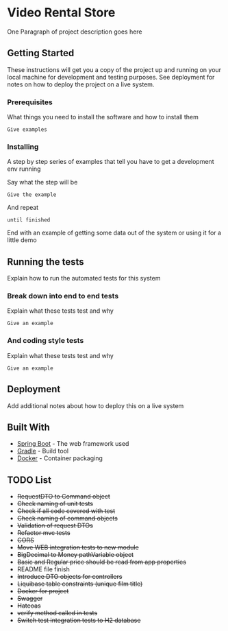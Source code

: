 # Video Rental Store

One Paragraph of project description goes here

## Getting Started

These instructions will get you a copy of the project up and running on your local machine for development and testing purposes. See deployment for notes on how to deploy the project on a live system.

### Prerequisites

What things you need to install the software and how to install them

```
Give examples
```

### Installing

A step by step series of examples that tell you have to get a development env running

Say what the step will be

```
Give the example
```

And repeat

```
until finished
```

End with an example of getting some data out of the system or using it for a little demo

## Running the tests

Explain how to run the automated tests for this system

### Break down into end to end tests

Explain what these tests test and why

```
Give an example
```

### And coding style tests

Explain what these tests test and why

```
Give an example
```

## Deployment

Add additional notes about how to deploy this on a live system

## Built With

* [Spring Boot](https://projects.spring.io/spring-boot/) - The web framework used
* [Gradle](https://gradle.org) - Build tool
* [Docker](https://docs.docker.com/install/) - Container packaging

## TODO List

* ~~RequestDTO to Command object~~
* ~~Check naming of unit tests~~
* ~~Check if all code covered with test~~
* ~~Check naming of command objects~~
* ~~Validation of request DTOs~~
* ~~Refactor mvc tests~~
* ~~CORS~~
* ~~Move WEB integration tests to new module~~ 
* ~~BigDecimal to Money pathVariable object~~
* ~~Basic and Regular price should be read from app properties~~
* README file finish
* ~~Introduce DTO objects for controllers~~
* ~~Liquibase table constraints (unique film title)~~
* ~~Docker for project~~
* ~~Swagger~~
* ~~Hateoas~~
* ~~verify method called in tests~~
* ~~Switch test integration tests to H2 database~~
